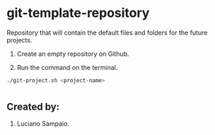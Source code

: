 # git-template-repository
Repository that will contain the default files and folders for the future projects.

1. Create an empty repository on Github.

1. Run the command on the terminal.

```bash
./git-project.sh <project-name>
```

#
## Created by:

1. Luciano Sampaio.

